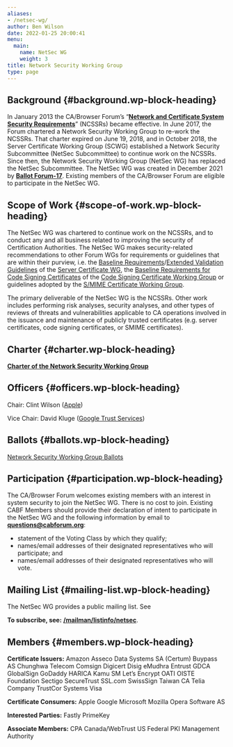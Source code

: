 ```yaml
---
aliases:
- /netsec-wg/
author: Ben Wilson
date: 2022-01-25 20:00:41
menu:
  main:
    name: NetSec WG
    weight: 3
title: Network Security Working Group
type: page
---
```


## **Background** {#background.wp-block-heading}

In January 2013 the CA/Browser Forum’s “[**Network and Certificate System Security Requirements**](/network-security-requirements/)” (NCSSRs) became effective. In June 2017, the Forum chartered a Network Security Working Group to re-work the NCSSRs. That charter expired on June 19, 2018, and in October 2018, the Server Certificate Working Group (SCWG) established a Network Security Subcommittee (NetSec Subcommittee) to continue work on the NCSSRs. Since then, the Network Security Working Group (NetSec WG) has replaced the NetSec Subcommittee. The NetSec WG was created in December 2021 by [**Ballot Forum-17**](/2021/12/28/ballot-forum-17-creation-of-network-security-working-group/). Existing members of the CA/Browser Forum are eligible to participate in the NetSec WG.

## **Scope of Work** {#scope-of-work.wp-block-heading}

The NetSec WG was chartered to continue work on the NCSSRs, and to conduct any and all business related to improving the security of Certification Authorities. The NetSec WG makes security-related recommendations to other Forum WGs for requirements or guidelines that are within their purview, i.e. the [Baseline Requirements](/about-the-baseline-requirements/)/[Extended Validation Guidelines](/about-ev-ssl/) of the [Server Certificate WG](/working-groups/scwg/), the [Baseline Requirements for Code Signing Certificates](/baseline-requirements-code-signing/) of the [Code Signing Certificate Working Group](/code-signing-working-group/) or guidelines adopted by the [S/MIME Certificate Working Group][1].

The primary deliverable of the NetSec WG is the NCSSRs. Other work includes performing risk analyses, security analyses, and other types of reviews of threats and vulnerabilities applicable to CA operations involved in the issuance and maintenance of publicly trusted certificates (e.g. server certificates, code signing certificates, or SMIME certificates).

## **Charter** {#charter.wp-block-heading}

[**Charter of the Network Security Working Group**](/netsec-charter/)

## **Officers** {#officers.wp-block-heading}

Chair: Clint Wilson ([Apple][2])

Vice Chair: David Kluge ([Google Trust Services][3])

## **Ballots** {#ballots.wp-block-heading}

[Network Security Working Group Ballots](/ballots/network-security-wg-ballots/)

## **Participation** {#participation.wp-block-heading}

The CA/Browser Forum welcomes existing members with an interest in system security to join the NetSec WG. There is no cost to join. Existing CABF Members should provide their declaration of intent to participate in the NetSec WG and the following information by email to [**questions@cabforum.org**][4]:

- statement of the Voting Class by which they qualify;
- names/email addresses of their designated representatives who will participate; and
- names/email addresses of their designated representatives who will vote.

## **Mailing List** {#mailing-list.wp-block-heading}

The NetSec WG provides a public mailing list. See

**To subscribe, see:** [**/mailman/listinfo/netsec**][5].

## **Members** {#members.wp-block-heading}

**Certificate Issuers:**
Amazon
Asseco Data Systems SA (Certum)
Buypass AS
Chunghwa Telecom
Comsign
Digicert
Disig
eMudhra
Entrust
GDCA
GlobalSign
GoDaddy
HARICA
Kamu SM
Let’s Encrypt
OATI
OISTE Foundation
Sectigo
SecureTrust
SSL.com
SwissSign
Taiwan CA
Telia Company
TrustCor Systems
Visa

**Certificate Consumers:**
Apple
Google
Microsoft
Mozilla
Opera Software AS

**Interested Parties:**
Fastly
PrimeKey

**Associate Members:**
CPA Canada/WebTrust
US Federal PKI Management Authority

[1]: /working-groups/smime-certificate-wg/
[2]: https://www.apple.com/
[3]: https://pki.goog/
[4]: mailto:questions@cabforum.org
[5]: /mailman/listinfo/netsec